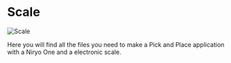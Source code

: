 # Scale

![Scale](https://raw.githubusercontent.com/NiryoRobotics/niryo_one_industrial_demonstrators/master/Scale/scale.png)

Here you will find all the files you need to make a Pick and Place application with a Niryo One and a electronic scale.